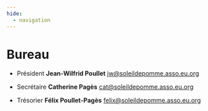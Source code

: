 ```yaml
---
hide:
  - navigation
---
```


# Bureau

<div class="grid cards" markdown>

- Président **Jean-Wilfrid Poullet** <a href="mailto:jw@soleildepomme.asso.eu.org">jw@soleildepomme.asso.eu.org</a>

- Secrétaire **Catherine Pagès** <a href="mailto:cat@soleildepomme.asso.eu.org">cat@soleildepomme.asso.eu.org</a>

- Trésorier **Félix Poullet-Pagès** <a href="mailto:felix@soleildepomme.asso.eu.org">felix@soleildepomme.asso.eu.org</a>

</div>
